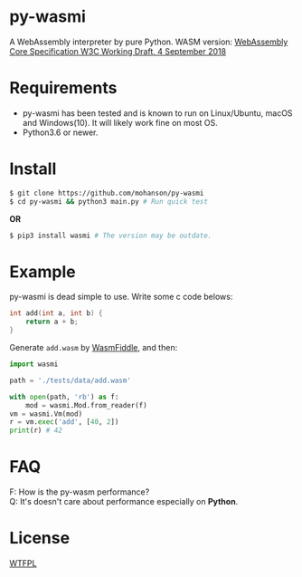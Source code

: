 # py-wasmi

A WebAssembly interpreter by pure Python. WASM version: [WebAssembly Core Specification W3C Working Draft, 4 September 2018](https://www.w3.org/TR/2018/WD-wasm-core-1-20180904/)

# Requirements
- py-wasmi has been tested and is known to run on Linux/Ubuntu, macOS and Windows(10). It will likely work fine on most OS.
- Python3.6 or newer.

# Install

```sh
$ git clone https://github.com/mohanson/py-wasmi
$ cd py-wasmi && python3 main.py # Run quick test
```

**OR**

```sh
$ pip3 install wasmi # The version may be outdate.
```

# Example

py-wasmi is dead simple to use. Write some c code belows:

```c
int add(int a, int b) {
    return a + b;
}
```

Generate `add.wasm` by [WasmFiddle](https://wasdk.github.io/WasmFiddle/), and then:

```py
import wasmi

path = './tests/data/add.wasm'

with open(path, 'rb') as f:
    mod = wasmi.Mod.from_reader(f)
vm = wasmi.Vm(mod)
r = vm.exec('add', [40, 2])
print(r) # 42
```

# FAQ

F: How is the py-wasm performance?<br>
Q: It's doesn't care about performance especially on **Python**.

# License

[WTFPL](https://choosealicense.com/licenses/wtfpl/)

